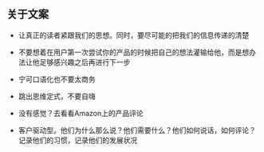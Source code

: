 ## 关于文案

  - 让真正的读者紧跟我们的思想。同时，要尽可能的把我们的信息传递的清楚

  - 不要想着在用户第一次尝试你的产品的时候把自己的想法灌输给他，而是想办法让他足够感兴趣之后再进行下一步

  - 宁可口语化也不要太商务

  - 跳出思维定式，不要自嗨

  - 没有感觉？去看看Amazon上的产品评论

  - 客户驱动型。他们为什么那么说？他们需要什么？他们如何说话，如何评论？记录他们的习惯，记录他们的发展状况

